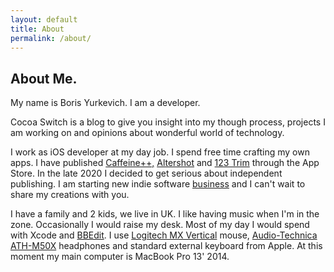 ```yaml
---
layout: default
title: About
permalink: /about/
---
```


## About Me.

<div id="shot"></div>

My name is Boris Yurkevich. I am a developer.

Cocoa Switch is a blog to give you insight into my though process, projects I am working on and opinions about wonderful world of technology.

I work as iOS developer at my day job. I spend free time crafting my own apps. I have published [Caffeine++,](https://cocoaswitch.com/caffeine++) [Altershot](https://cocoaswitch.com/altershot) and [123 Trim](https://cocoaswitch.com/123Trim) through the App Store.  In the late 2020 I decided to get serious about independent publishing. I am starting new indie software [business](https://cocoaproduction.com) and I can't wait to share my  creations with you.

I have a family and 2 kids, we live in UK. I like having music when I'm in the zone. Occasionally I would raise my desk. Most of my day I would spend with Xcode and [BBEdit](https://www.barebones.com/products/bbedit/index.html). I use <a target="_blank" href="https://www.amazon.co.uk/gp/product/B07FNHV4MW/ref=as_li_tl?ie=UTF8&camp=1634&creative=6738&creativeASIN=B07FNHV4MW&linkCode=as2&tag=blogaffilia02-21&linkId=6fa86e2fa0f9b61647362a7e50c8f0c8">Logitech MX Vertical</a> mouse, <a target="_blank" href="https://www.amazon.co.uk/gp/product/B00HVLUR86/ref=as_li_tl?ie=UTF8&camp=1634&creative=6738&creativeASIN=B00HVLUR86&linkCode=as2&tag=blogaffilia02-21&linkId=c67d089ef46b5aa9ed4ea6357a0b4240">Audio-Technica ATH-M50X</a> headphones and standard external keyboard from Apple. At this moment my main computer is MacBook Pro 13' 2014.
